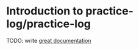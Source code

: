 # Introduction to practice-log/practice-log

TODO: write [great documentation](http://jacobian.org/writing/what-to-write/)
